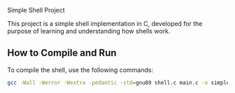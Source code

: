 Simple Shell Project

This project is a simple shell implementation in C, developed for the purpose of learning and understanding how shells work.

## How to Compile and Run

To compile the shell, use the following commands:

```bash
gcc -Wall -Werror -Wextra -pedantic -std=gnu89 shell.c main.c -o simple_shell

